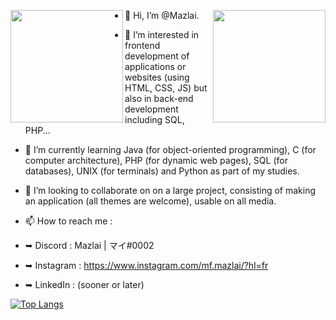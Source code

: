<p align="center">
<img height="180em" src="https://github-readme-stats.vercel.app/api?username=mazlai&show_icons=true&theme=radical" align = "left"/>
<img height="180em" src="https://github-readme-stats.vercel.app/api/top-langs?username=mazlai&show_icons=true&locale=en&layout=compact&theme=radical" align = "right"/>
</p>


- 👋 Hi, I’m @Mazlai.

- 👀 I’m interested in frontend development of applications or websites (using HTML, CSS, JS) but also in back-end development including SQL, PHP...

- 🌱 I’m currently learning Java (for object-oriented programming), C (for computer architecture), PHP (for dynamic web pages), SQL (for databases), UNIX (for terminals) and Python as part of my studies.
 
- 💞️ I’m looking to collaborate on on a large project, consisting of making an application (all themes are welcome), usable on all media.

- 📫 How to reach me :
- ➥ Discord : Mazlai | マイ#0002
- ➥ Instagram : https://www.instagram.com/mf.mazlai/?hl=fr
- ➥ LinkedIn : (sooner or later)

[![Top Langs](https://github-readme-stats.vercel.app/api/top-langs/?username=mazlai&layout=compact&theme=radical)](https://github.com/anuraghazra/github-readme-stats)
<!---
Mazlai/Mazlai is a ✨ special ✨ repository because its `README.md` (this file) appears on your GitHub profile.
You can click the Preview link to take a look at your changes.
--->
